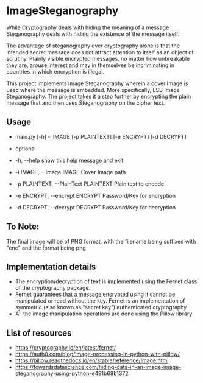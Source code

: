 # ImageSteganography

While Cryptography deals with hiding the meaning of a message
Steganography deals with hiding the existence of the message itself!

The advantage of steganography over cryptography alone is that the intended secret message does not attract attention to itself as an object of scrutiny. 
Plainly visible encrypted messages, no matter how unbreakable they are, arouse interest and may in themselves be incriminating in countries in which encryption is illegal.

This project implements Image Steganography wherein a cover Image is used where the message is embedded.
More specifically, LSB Image Steganography.
The project takes it a step further by encrypting the plain message first and then uses Steganography on the cipher text.

## Usage
  * main.py [-h] -i IMAGE [-p PLAINTEXT] [-e ENCRYPT] [-d DECRYPT]

  * options:
  * -h, --help            show this help message and exit
  * -i IMAGE, --Image IMAGE
                        Cover Image path
  * -p PLAINTEXT, --PlainText PLAINTEXT
                        Plain text to encode
  * -e ENCRYPT, --encrypt ENCRYPT
                        Password/Key for encryption
  * -d DECRYPT, --decrypt DECRYPT
                        Password/Key for decryption
## To Note:
The final image will be of PNG format, with the filename being suffixed with "enc" and the format being png

## Implementation details
* The encryption/decryption of text is implemented using the Fernet class of the cryptography package.
* Fernet guarantees that a message encrypted using it cannot be manipulated or read without the key. Fernet is an implementation of symmetric (also known as “secret key”) authenticated cryptography
* All the image manipulation operations are done using the Pillow library


## List of resources
* https://cryptography.io/en/latest/fernet/
* https://auth0.com/blog/image-processing-in-python-with-pillow/
* https://pillow.readthedocs.io/en/stable/reference/Image.html
* https://towardsdatascience.com/hiding-data-in-an-image-image-steganography-using-python-e491b68b1372
